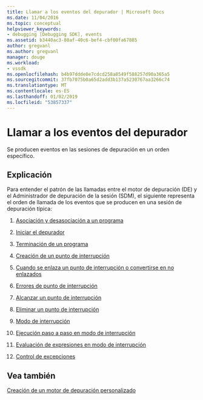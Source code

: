 ```yaml
---
title: Llamar a los eventos del depurador | Microsoft Docs
ms.date: 11/04/2016
ms.topic: conceptual
helpviewer_keywords:
- debugging [Debugging SDK], events
ms.assetid: b3440ac3-80af-40c6-bef4-cbf00fa67885
author: gregvanl
ms.author: gregvanl
manager: douge
ms.workload:
- vssdk
ms.openlocfilehash: b4b97ddde0e7cdcd258a8549f588257d90a365a5
ms.sourcegitcommit: 37fb7075b0a65d2add3b137a5230767aa3266c74
ms.translationtype: MT
ms.contentlocale: es-ES
ms.lasthandoff: 01/02/2019
ms.locfileid: "53857337"
---
```

# <a name="call-debugger-events"></a>Llamar a los eventos del depurador
Se producen eventos en las sesiones de depuración en un orden específico.  
  
## <a name="discussion"></a>Explicación  
 Para entender el patrón de las llamadas entre el motor de depuración (DE) y el Administrador de depuración de la sesión (SDM), el siguiente representa el orden de llamada de los eventos que se producen en una sesión de depuración típica:  
  
1.  [Asociación y desasociación a un programa](../../extensibility/debugger/attaching-and-detaching-to-a-program.md)  
  
2.  [Iniciar el depurador](../../extensibility/debugger/launching-the-debugger.md)  
  
3.  [Terminación de un programa](../../extensibility/debugger/terminating-a-program.md)  
  
4.  [Creación de un punto de interrupción](../../extensibility/debugger/creating-a-breakpoint.md)  
  
5.  [Cuando se enlaza un punto de interrupción o convertirse en no enlazados](../../extensibility/debugger/when-a-breakpoint-binds-or-becomes-unbound.md)  
  
6.  [Errores de punto de interrupción](../../extensibility/debugger/breakpoint-errors.md)  
  
7.  [Alcanzar un punto de interrupción](../../extensibility/debugger/hitting-a-breakpoint.md)  
  
8.  [Eliminar un punto de interrupción](../../extensibility/debugger/deleting-a-breakpoint.md)  
  
9. [Modo de interrupción](../../extensibility/debugger/entering-break-mode.md)  
  
10. [Ejecución paso a paso en modo de interrupción](../../extensibility/debugger/stepping-in-break-mode.md)  
  
11. [Evaluación de expresiones en modo de interrupción](../../extensibility/debugger/expression-evaluation-in-break-mode.md)  
  
12. [Control de excepciones](../../extensibility/debugger/exception-handling-visual-studio-sdk.md)  
  
## <a name="see-also"></a>Vea también  
 [Creación de un motor de depuración personalizado](../../extensibility/debugger/creating-a-custom-debug-engine.md)